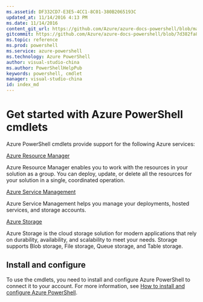 ```yaml
---
ms.assetid: DF332CD7-E3E5-4CC1-8C01-380B2065193C
updated_at: 11/14/2016 4:13 PM
ms.date: 11/14/2016
content_git_url: https://github.com/Azure/azure-docs-powershell/blob/master/azureps-cmdlets-docs/index.md
gitcommit: https://github.com/Azure/azure-docs-powershell/blob/7d382fa85965d65f3b40e76da4a8aa58a40db0fd/azureps-cmdlets-docs/index.md
ms.topic: reference
ms.prod: powershell
ms.service: azure-powershell
ms.technology: Azure PowerShell
author: visual-studio-china
ms.author: PowerShellHelpPub
keywords: powershell, cmdlet
manager: visual-studio-china
id: index_md
---
```


# Get started with Azure PowerShell cmdlets


Azure PowerShell cmdlets provide support for the following Azure services:

[Azure Resource Manager](ResourceManager/index.md)

Azure Resource Manager enables you to work with the resources in your solution as a group.
You can deploy, update, or delete all the resources for your solution in a single, coordinated operation.


[Azure Service Management](ServiceManagement/index.md)

Azure Service Management helps you manage your deployments, hosted services, and storage accounts.


[Azure Storage](Storage/index.md)

Azure Storage is the cloud storage solution for modern applications that rely on durability, availability, and scalability to meet your needs.
Storage supports Blob storage, File storage, Queue storage, and Table storage.



## Install and configure

To use the cmdlets, you need to install and configure Azure PowerShell to connect it to your account. For more information, see [How to install and configure Azure PowerShell](https://azure.microsoft.com/en-in/documentation/articles/powershell-install-configure/).
